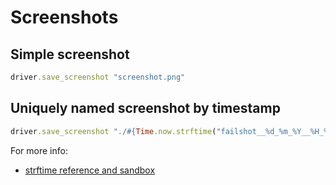 # Screenshots

## Simple screenshot

```ruby
driver.save_screenshot "screenshot.png"
```

## Uniquely named screenshot by timestamp

```ruby
driver.save_screenshot "./#{Time.now.strftime("failshot__%d_%m_%Y__%H_%M_%S")}.png"
```

For more info:

+ [strftime reference and sandbox](http://strfti.me/)
